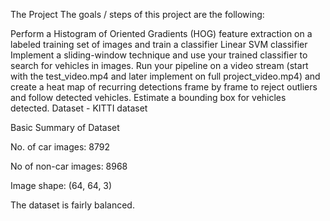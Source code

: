 The Project
The goals / steps of this project are the following:

Perform a Histogram of Oriented Gradients (HOG) feature extraction on a labeled training set of images and train a classifier Linear SVM classifier
Implement a sliding-window technique and use your trained classifier to search for vehicles in images.
Run your pipeline on a video stream (start with the test_video.mp4 and later implement on full project_video.mp4) and create a heat map of recurring detections frame by frame to reject outliers and follow detected vehicles.
Estimate a bounding box for vehicles detected.
Dataset - KITTI dataset

Basic Summary of Dataset

No. of car images: 8792

No of non-car images: 8968

Image shape: (64, 64, 3)

The dataset is fairly balanced.
